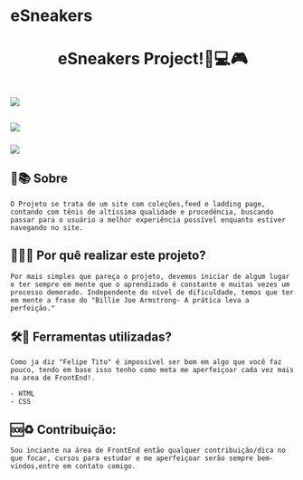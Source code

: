 # eSneakers

<h1 align="center">
   <p>eSneakers Project!🚀💻🎮</p>
</h1>

<h1>
    <img src="https://ik.imagekit.io/cpubcba62/ladding.page_eSneakers.png?ik-sdk-version=javascript-1.4.3&updatedAt=1674780808206">
</h1>

<h2>
    <img src="https://ik.imagekit.io/cpubcba62/colecoes_eSneakers.png?ik-sdk-version=javascript-1.4.3&updatedAt=1674780808300">
</h2>

<h3>
    <img src="https://ik.imagekit.io/cpubcba62/feed_eSneakers.png?ik-sdk-version=javascript-1.4.3&updatedAt=1674780808258">
</h3>


## 📕📚 Sobre

    O Projeto se trata de um site com coleções,feed e ladding page, contando com tênis de altíssima qualidade e procedência, buscando passar para o usuário a melhor experiência possível enquanto estiver navegando no site.

## 👨‍🎓📘 Por quê realizar este projeto?

    Por mais simples que pareça o projeto, devemos iniciar de algum lugar e ter sempre em mente que o aprendizado é constante e muitas vezes um processo demorado. Independente do nível de dificuldade, temos que ter em mente a frase do "Billie Joe Armstrong- A prática leva a perfeição."

## 🛠🔨 Ferramentas utilizadas?
    
    Como ja diz "Felipe Tito" é impossível ser bom em algo que você faz pouco, tendo em base isso tenho como meta me aperfeiçoar cada vez mais na area de FrontEnd!.

    - HTML
    - CSS

## 🆘♻ Contribuição:

    Sou inciante na área de FrontEnd então qualquer contribuição/dica no que focar, cursos para estudar e me aperfeiçoar serão sempre bem-vindos,entre em contato comigo.
